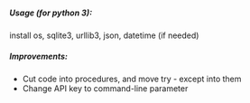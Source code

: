 ##### Usage (for python 3):
install os, sqlite3, urllib3, json, datetime (if needed)
##### Improvements:
* Cut code into procedures, and move try - except into them
* Change API key to command-line parameter